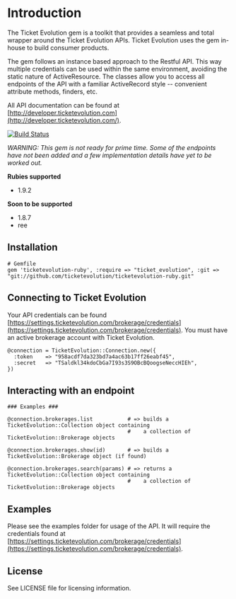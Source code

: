 Introduction
============
The Ticket Evolution gem is a toolkit that provides a seamless and total wrapper around the Ticket Evolution APIs. Ticket Evolution uses the gem in-house to build consumer products.

The gem follows an instance based approach to the Restful API. This way multiple credentials can be used within the same environment, avoiding the static nature of ActiveResource. The classes allow you to access all endpoints of the API with a familiar ActiveRecord style -- convenient attribute methods, finders, etc.

All API documentation can be found at [http://developer.ticketevolution.com](http://developer.ticketevolution.com/).

[![Build Status](https://secure.travis-ci.org/ticketevolution/ticketevolution-ruby.png)](http://travis-ci.org/ticketevolution/ticketevolution-ruby)

_WARNING: This gem is not ready for prime time. Some of the endpoints have not been added and a few implementation details have yet to be worked out._

**Rubies supported**

- 1.9.2

**Soon to be supported**

- 1.8.7
- ree


Installation
------------
    # Gemfile
    gem 'ticketevolution-ruby', :require => "ticket_evolution", :git => "git://github.com/ticketevolution/ticketevolution-ruby.git"


Connecting to Ticket Evolution
------------------------------
Your API credentials can be found [https://settings.ticketevolution.com/brokerage/credentials](https://settings.ticketevolution.com/brokerage/credentials). You must have an active brokerage account with Ticket Evolution.

    @connection = TicketEvolution::Connection.new({
      :token    => "958acdf7da323bd7a4ac63b17ff26eabf45",
      :secret   => "TSaldkl34kdoCbGa7I93s3S9OBcBQoogseNeccHIEh",
    })


Interacting with an endpoint
----------------------------

    ### Examples ###

    @connection.brokerages.list           # => builds a TicketEvolution::Collection object containing
                                          #    a collection of TicketEvolution::Brokerage objects

    @connection.brokerages.show(id)       # => builds a TicketEvolution::Brokerage object (if found)

    @connection.brokerages.search(params) # => returns a TicketEvolution::Collection object containing
                                          #    a collection of TicketEvolution::Brokerage objects

Examples
--------
Please see the examples folder for usage of the API. It will require the credentials found at [https://settings.ticketevolution.com/brokerage/credentials](https://settings.ticketevolution.com/brokerage/credentials).

License
-------

See LICENSE file for licensing information.
